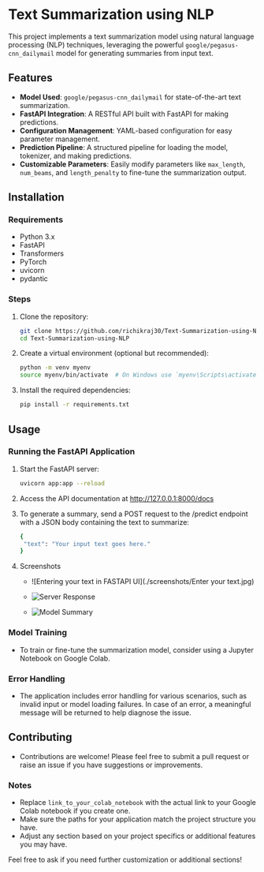 # Text Summarization using NLP

This project implements a text summarization model using natural language processing (NLP) techniques, leveraging the powerful `google/pegasus-cnn_dailymail` model for generating summaries from input text.

## Features

- **Model Used**: `google/pegasus-cnn_dailymail` for state-of-the-art text summarization.
- **FastAPI Integration**: A RESTful API built with FastAPI for making predictions.
- **Configuration Management**: YAML-based configuration for easy parameter management.
- **Prediction Pipeline**: A structured pipeline for loading the model, tokenizer, and making predictions.
- **Customizable Parameters**: Easily modify parameters like `max_length`, `num_beams`, and `length_penalty` to fine-tune the summarization output.

## Installation

### Requirements

- Python 3.x
- FastAPI
- Transformers
- PyTorch
- uvicorn
- pydantic


### Steps
1. Clone the repository:
   
   ```bash
   git clone https://github.com/richikraj30/Text-Summarization-using-NLP.git
   cd Text-Summarization-using-NLP
2. Create a virtual environment (optional but recommended):
   ```bash
   python -m venv myenv
   source myenv/bin/activate  # On Windows use `myenv\Scripts\activate`
3. Install the required dependencies:
   ```bash
   pip install -r requirements.txt
## Usage
### Running the FastAPI Application

1. Start the FastAPI server:
   
   ```bash
   uvicorn app:app --reload
2. Access the API documentation at
   http://127.0.0.1:8000/docs

3. To generate a summary, send a POST request to the /predict endpoint with a JSON body containing the text to summarize:
   ```bash
   {
    "text": "Your input text goes here."
   }
4. Screenshots
   
     - ![Entering your text in FASTAPI UI](./screenshots/Enter your text.jpg)
     
     - ![Server Response](./screenshots/serverResponse.jpg)
     
     - ![Model Summary](./screenshots/ModelSummary.jpg)
### Model Training

  - To train or fine-tune the summarization model, consider using a Jupyter Notebook on Google Colab.
    
### Error Handling

  - The application includes error handling for various scenarios, such as invalid input or model loading failures. In case of an error, a meaningful message will be returned to help diagnose the issue.



## Contributing
- Contributions are welcome! Please feel free to submit a pull request or raise an issue if you have suggestions or improvements.

### Notes
- Replace `link_to_your_colab_notebook` with the actual link to your Google Colab notebook if you create one.
- Make sure the paths for your application match the project structure you have.
- Adjust any section based on your project specifics or additional features you may have. 

Feel free to ask if you need further customization or additional sections!

